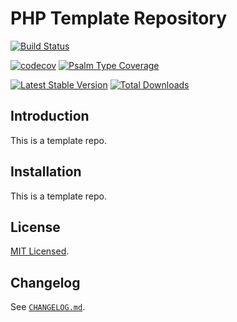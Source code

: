 # PHP Template Repository

[![Build Status](https://github.com/gsteel/php-template-project/workflows/Continuous%20Integration/badge.svg)](https://github.com/gsteel/php-template-project/actions?query=workflow%3A"Continuous+Integration")

[![codecov](https://codecov.io/gh/gsteel/php-template-project/branch/main/graph/badge.svg)](https://codecov.io/gh/gsteel/php-template-project)
[![Psalm Type Coverage](https://shepherd.dev/github/gsteel/php-template-project/coverage.svg)](https://shepherd.dev/github/gsteel/php-template-project)

[![Latest Stable Version](https://poser.pugx.org/gsteel/php-template-project/v/stable)](https://packagist.org/packages/gsteel/php-template-project)
[![Total Downloads](https://poser.pugx.org/gsteel/php-template-project/downloads)](https://packagist.org/packages/gsteel/php-template-project)

## Introduction

This is a template repo.

## Installation

This is a template repo.

## License

[MIT Licensed](LICENSE.md).

## Changelog

See [`CHANGELOG.md`](CHANGELOG.md).
